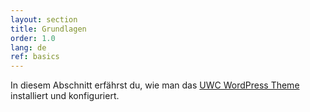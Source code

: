 ```yaml
---
layout: section
title: Grundlagen
order: 1.0
lang: de
ref: basics
---
```


In diesem Abschnitt erfährst du, wie man das [UWC WordPress Theme](https://github.com/uwc/uwc-website) installiert und konfiguriert.
